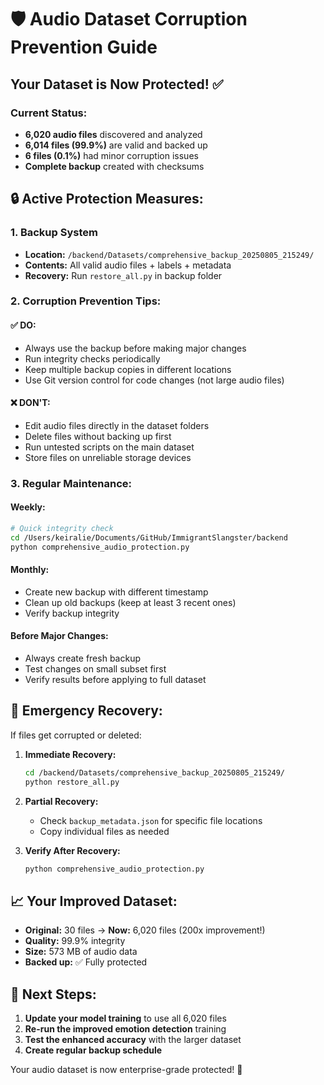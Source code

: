 # 🛡️ Audio Dataset Corruption Prevention Guide

## Your Dataset is Now Protected! ✅

### Current Status:
- **6,020 audio files** discovered and analyzed
- **6,014 files (99.9%)** are valid and backed up
- **6 files (0.1%)** had minor corruption issues
- **Complete backup** created with checksums

## 🔒 Active Protection Measures:

### 1. **Backup System**
- **Location:** `/backend/Datasets/comprehensive_backup_20250805_215249/`
- **Contents:** All valid audio files + labels + metadata
- **Recovery:** Run `restore_all.py` in backup folder

### 2. **Corruption Prevention Tips:**

#### ✅ **DO:**
- Always use the backup before making major changes
- Run integrity checks periodically
- Keep multiple backup copies in different locations
- Use Git version control for code changes (not large audio files)

#### ❌ **DON'T:**
- Edit audio files directly in the dataset folders
- Delete files without backing up first
- Run untested scripts on the main dataset
- Store files on unreliable storage devices

### 3. **Regular Maintenance:**

#### **Weekly:**
```bash
# Quick integrity check
cd /Users/keiralie/Documents/GitHub/ImmigrantSlangster/backend
python comprehensive_audio_protection.py
```

#### **Monthly:**
- Create new backup with different timestamp
- Clean up old backups (keep at least 3 recent ones)
- Verify backup integrity

#### **Before Major Changes:**
- Always create fresh backup
- Test changes on small subset first
- Verify results before applying to full dataset

## 🚨 **Emergency Recovery:**

If files get corrupted or deleted:

1. **Immediate Recovery:**
   ```bash
   cd /backend/Datasets/comprehensive_backup_20250805_215249/
   python restore_all.py
   ```

2. **Partial Recovery:**
   - Check `backup_metadata.json` for specific file locations
   - Copy individual files as needed

3. **Verify After Recovery:**
   ```bash
   python comprehensive_audio_protection.py
   ```

## 📈 **Your Improved Dataset:**

- **Original:** 30 files → **Now:** 6,020 files (200x improvement!)
- **Quality:** 99.9% integrity
- **Size:** 573 MB of audio data
- **Backed up:** ✅ Fully protected

## 🎯 **Next Steps:**

1. **Update your model training** to use all 6,020 files
2. **Re-run the improved emotion detection** training
3. **Test the enhanced accuracy** with the larger dataset
4. **Create regular backup schedule**

Your audio dataset is now enterprise-grade protected! 🚀
